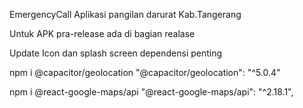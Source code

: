 EmergencyCall
Aplikasi pangilan darurat Kab.Tangerang

Untuk APK pra-release ada di bagian realase 

Update Icon dan splash screen
dependensi penting 

npm i @capacitor/geolocation
"@capacitor/geolocation": "^5.0.4"


npm i @react-google-maps/api
"@react-google-maps/api": "^2.18.1",
